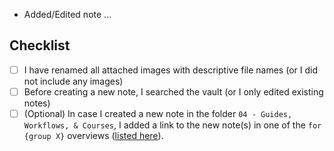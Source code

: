 <!-- Add a small description here of the changes you added -->

- Added/Edited note ...

## Checklist

- [ ] I have renamed all attached images with descriptive file names (or I did not include any images)
- [ ] Before creating a new note, I searched the vault (or I only edited existing notes)
- [ ] (Optional) In case I created a new note in the folder `04 - Guides, Workflows, & Courses`, I added a link to the new note(s) in one of the `for {group X}` overviews ([listed here](https://publish.obsidian.md/hub/04+-+Guides%2C+Workflows%2C+%26+Courses/%F0%9F%97%82%EF%B8%8F+04+-+Guides%2C+Workflows%2C+%26+Courses)).
